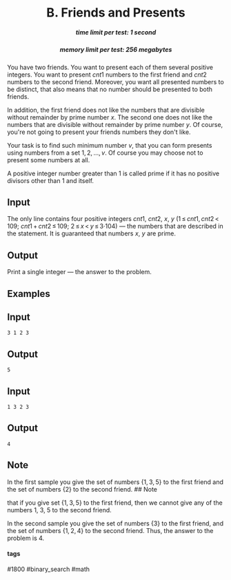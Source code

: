 <h1 style='text-align: center;'> B. Friends and Presents</h1>

<h5 style='text-align: center;'>time limit per test: 1 second</h5>
<h5 style='text-align: center;'>memory limit per test: 256 megabytes</h5>

You have two friends. You want to present each of them several positive integers. You want to present *cnt*1 numbers to the first friend and *cnt*2 numbers to the second friend. Moreover, you want all presented numbers to be distinct, that also means that no number should be presented to both friends.

In addition, the first friend does not like the numbers that are divisible without remainder by prime number *x*. The second one does not like the numbers that are divisible without remainder by prime number *y*. Of course, you're not going to present your friends numbers they don't like.

Your task is to find such minimum number *v*, that you can form presents using numbers from a set 1, 2, ..., *v*. Of course you may choose not to present some numbers at all.

A positive integer number greater than 1 is called prime if it has no positive divisors other than 1 and itself.

## Input

The only line contains four positive integers *cnt*1, *cnt*2, *x*, *y* (1 ≤ *cnt*1, *cnt*2 < 109; *cnt*1 + *cnt*2 ≤ 109; 2 ≤ *x* < *y* ≤ 3·104) — the numbers that are described in the statement. It is guaranteed that numbers *x*, *y* are prime.

## Output

Print a single integer — the answer to the problem.

## Examples

## Input


```
3 1 2 3  

```
## Output


```
5  

```
## Input


```
1 3 2 3  

```
## Output


```
4  

```
## Note

In the first sample you give the set of numbers {1, 3, 5} to the first friend and the set of numbers {2} to the second friend. ## Note

 that if you give set {1, 3, 5} to the first friend, then we cannot give any of the numbers 1, 3, 5 to the second friend. 

In the second sample you give the set of numbers {3} to the first friend, and the set of numbers {1, 2, 4} to the second friend. Thus, the answer to the problem is 4.



#### tags 

#1800 #binary_search #math 
